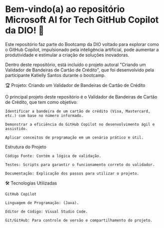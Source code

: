 # Bem-vindo(a) ao repositório Microsoft AI for Tech GitHub Copilot da DIO! 🚀
Este repositório faz parte do Bootcamp da DIO voltado para explorar como o GitHub Copilot, 
impulsionado pela inteligência artificial, pode aumentar a produtividade e estimular a criação de soluções inovadoras.

Dentro deste repositório, está incluído o projeto autoral "Criando um Validador de Bandeiras de Cartão de Crédito", que foi 
desenvolvido pela participante Katielly Santos durante o bootcamp.

🏆 Projeto: Criando um Validador de Bandeiras de Cartão de Crédito

O principal projeto deste repositório é o Validador de Bandeiras de Cartão de Crédito, que tem como objetivo:

    Identificar a bandeira de um cartão de crédito (Visa, Mastercard, etc.) com base no número informado.

    Demonstrar a eficiência do GitHub Copilot no desenvolvimento ágil e assistido.

    Aplicar conceitos de programação em um cenário prático e útil.

Estrutura do Projeto

    Código Fonte: Contém a lógica de validação.

    Testes: Scripts para garantir o funcionamento correto do validador.

    Documentação: Explicação dos passos para utilizar o projeto.

🛠 Tecnologias Utilizadas

    GitHub Copilot

    Linguagem de Programação: (Java).

    Editor de Código: Visual Studio Code.

    Git/GitHub: Para controle de versão e compartilhamento do projeto.
